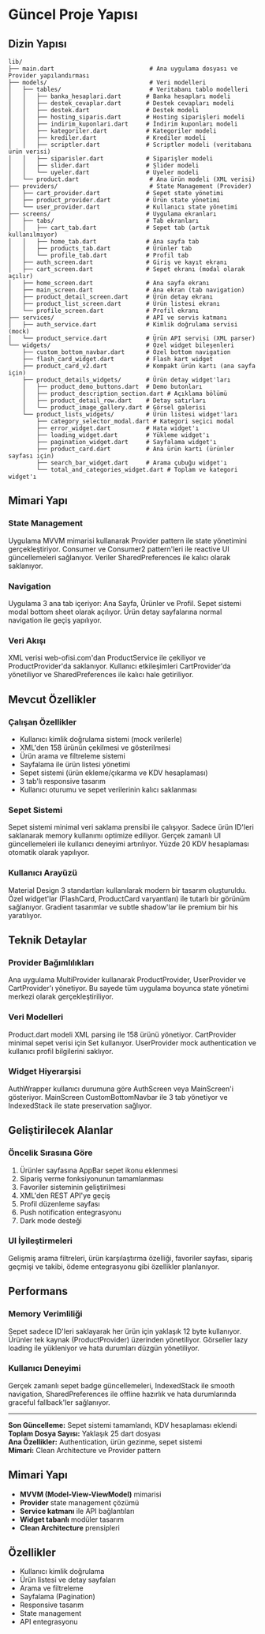 # Güncel Proje Yapısı

## Dizin Yapısı

```
lib/
├── main.dart                           # Ana uygulama dosyası ve Provider yapılandırması
├── models/                             # Veri modelleri
│   ├── tables/                         # Veritabanı tablo modelleri
│   │   ├── banka_hesaplari.dart       # Banka hesapları modeli
│   │   ├── destek_cevaplar.dart       # Destek cevapları modeli
│   │   ├── destek.dart                # Destek modeli
│   │   ├── hosting_siparis.dart       # Hosting siparişleri modeli
│   │   ├── indirim_kuponlari.dart     # İndirim kuponları modeli
│   │   ├── kategoriler.dart           # Kategoriler modeli
│   │   ├── krediler.dart              # Krediler modeli
│   │   ├── scriptler.dart             # Scriptler modeli (veritabanı ürün verisi)
│   │   ├── siparisler.dart            # Siparişler modeli
│   │   ├── slider.dart                # Slider modeli
│   │   └── uyeler.dart                # Üyeler modeli
│   └── product.dart                    # Ana ürün modeli (XML verisi)
├── providers/                          # State Management (Provider)
│   ├── cart_provider.dart             # Sepet state yönetimi
│   ├── product_provider.dart          # Ürün state yönetimi
│   └── user_provider.dart             # Kullanıcı state yönetimi
├── screens/                           # Uygulama ekranları
│   ├── tabs/                          # Tab ekranları
│   │   ├── cart_tab.dart              # Sepet tab (artık kullanılmıyor)
│   │   ├── home_tab.dart              # Ana sayfa tab
│   │   ├── products_tab.dart          # Ürünler tab
│   │   └── profile_tab.dart           # Profil tab
│   ├── auth_screen.dart               # Giriş ve kayıt ekranı
│   ├── cart_screen.dart               # Sepet ekranı (modal olarak açılır)
│   ├── home_screen.dart               # Ana sayfa ekranı
│   ├── main_screen.dart               # Ana ekran (tab navigation)
│   ├── product_detail_screen.dart     # Ürün detay ekranı
│   ├── product_list_screen.dart       # Ürün listesi ekranı
│   └── profile_screen.dart            # Profil ekranı
├── services/                          # API ve servis katmanı
│   ├── auth_service.dart              # Kimlik doğrulama servisi (mock)
│   └── product_service.dart           # Ürün API servisi (XML parser)
└── widgets/                           # Özel widget bileşenleri
    ├── custom_bottom_navbar.dart      # Özel bottom navigation
    ├── flash_card_widget.dart         # Flash kart widget
    ├── product_card_v2.dart           # Kompakt ürün kartı (ana sayfa için)
    ├── product_details_widgets/       # Ürün detay widget'ları
    │   ├── product_demo_buttons.dart  # Demo butonları
    │   ├── product_description_section.dart # Açıklama bölümü
    │   ├── product_detail_row.dart    # Detay satırları
    │   └── product_image_gallery.dart # Görsel galerisi
    └── product_lists_widgets/         # Ürün listesi widget'ları
        ├── category_selector_modal.dart # Kategori seçici modal
        ├── error_widget.dart          # Hata widget'ı
        ├── loading_widget.dart        # Yükleme widget'ı
        ├── pagination_widget.dart     # Sayfalama widget'ı
        ├── product_card.dart          # Ana ürün kartı (ürünler sayfası için)
        ├── search_bar_widget.dart     # Arama çubuğu widget'ı
        └── total_and_categories_widget.dart # Toplam ve kategori widget'ı
```

## Mimari Yapı

### State Management
Uygulama MVVM mimarisi kullanarak Provider pattern ile state yönetimini gerçekleştiriyor. Consumer ve Consumer2 pattern'leri ile reactive UI güncellemeleri sağlanıyor. Veriler SharedPreferences ile kalıcı olarak saklanıyor.

### Navigation
Uygulama 3 ana tab içeriyor: Ana Sayfa, Ürünler ve Profil. Sepet sistemi modal bottom sheet olarak açılıyor. Ürün detay sayfalarına normal navigation ile geçiş yapılıyor.

### Veri Akışı
XML verisi web-ofisi.com'dan ProductService ile çekiliyor ve ProductProvider'da saklanıyor. Kullanıcı etkileşimleri CartProvider'da yönetiliyor ve SharedPreferences ile kalıcı hale getiriliyor.

## Mevcut Özellikler

### Çalışan Özellikler
- Kullanıcı kimlik doğrulama sistemi (mock verilerle)
- XML'den 158 ürünün çekilmesi ve gösterilmesi
- Ürün arama ve filtreleme sistemi
- Sayfalama ile ürün listesi yönetimi
- Sepet sistemi (ürün ekleme/çıkarma ve KDV hesaplaması)
- 3 tab'lı responsive tasarım
- Kullanıcı oturumu ve sepet verilerinin kalıcı saklanması

### Sepet Sistemi
Sepet sistemi minimal veri saklama prensibi ile çalışıyor. Sadece ürün ID'leri saklanarak memory kullanımı optimize ediliyor. Gerçek zamanlı UI güncellemeleri ile kullanıcı deneyimi artırılıyor. Yüzde 20 KDV hesaplaması otomatik olarak yapılıyor.

### Kullanıcı Arayüzü
Material Design 3 standartları kullanılarak modern bir tasarım oluşturuldu. Özel widget'lar (FlashCard, ProductCard varyantları) ile tutarlı bir görünüm sağlanıyor. Gradient tasarımlar ve subtle shadow'lar ile premium bir his yaratılıyor.

## Teknik Detaylar

### Provider Bağımlılıkları
Ana uygulama MultiProvider kullanarak ProductProvider, UserProvider ve CartProvider'ı yönetiyor. Bu sayede tüm uygulama boyunca state yönetimi merkezi olarak gerçekleştiriliyor.

### Veri Modelleri
Product.dart modeli XML parsing ile 158 ürünü yönetiyor. CartProvider minimal sepet verisi için Set<int> kullanıyor. UserProvider mock authentication ve kullanıcı profil bilgilerini saklıyor.

### Widget Hiyerarşisi
AuthWrapper kullanıcı durumuna göre AuthScreen veya MainScreen'i gösteriyor. MainScreen CustomBottomNavbar ile 3 tab yönetiyor ve IndexedStack ile state preservation sağlıyor.

## Geliştirilecek Alanlar

### Öncelik Sırasına Göre
1. Ürünler sayfasına AppBar sepet ikonu eklenmesi
2. Sipariş verme fonksiyonunun tamamlanması
3. Favoriler sisteminin geliştirilmesi
4. XML'den REST API'ye geçiş
5. Profil düzenleme sayfası
6. Push notification entegrasyonu
7. Dark mode desteği

### UI İyileştirmeleri
Gelişmiş arama filtreleri, ürün karşılaştırma özelliği, favoriler sayfası, sipariş geçmişi ve takibi, ödeme entegrasyonu gibi özellikler planlanıyor.

## Performans

### Memory Verimliliği
Sepet sadece ID'leri saklayarak her ürün için yaklaşık 12 byte kullanıyor. Ürünler tek kaynak (ProductProvider) üzerinden yönetiliyor. Görseller lazy loading ile yükleniyor ve hata durumları düzgün yönetiliyor.

### Kullanıcı Deneyimi
Gerçek zamanlı sepet badge güncellemeleri, IndexedStack ile smooth navigation, SharedPreferences ile offline hazırlık ve hata durumlarında graceful fallback'ler sağlanıyor.

---

**Son Güncelleme:** Sepet sistemi tamamlandı, KDV hesaplaması eklendi  
**Toplam Dosya Sayısı:** Yaklaşık 25 dart dosyası  
**Ana Özellikler:** Authentication, ürün gezinme, sepet sistemi  
**Mimari:** Clean Architecture ve Provider pattern

## Mimari Yapı

- **MVVM (Model-View-ViewModel)** mimarisi
- **Provider** state management çözümü
- **Service katmanı** ile API bağlantıları
- **Widget tabanlı** modüler tasarım
- **Clean Architecture** prensipleri

## Özellikler

-  Kullanıcı kimlik doğrulama
-  Ürün listesi ve detay sayfaları
-  Arama ve filtreleme
-  Sayfalama (Pagination)
-  Responsive tasarım
-  State management
-  API entegrasyonu
